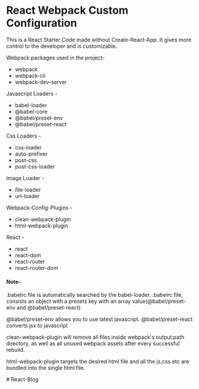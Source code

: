 ﻿# React Webpack Custom Configuration

This is a React Starter Code made without Create-React-App. It gives more control to the developer and is customizable. 

Webpack packages used in the project-
* webpack
* webpack-cli
* webpack-dev-server

Javascript Loaders -
* babel-loader
* @babel-core
* @babel/preset-env
* @babel/preset-react

Css Loaders - 
* css-loader
* auto-prefixer
* post-css
* post-css-loader

Image Loader - 
* file-loader
* url-loader

Webpack-Config-Plugins - 
* clean-webpack-plugin
* html-webpack-plugin

React -
* react
* react-dom
* react-router
* react-router-dom

#### Note-
.babelrc file is automatically searched by the babel-loader.
.babelrc file, consists an object with a presets key with an array value(@babel/preset-env and @babel/preset-react)

@babel/preset-env allows you to use latest javascript.
@babel/preset-react converts jsx to javascript

clean-webpack-plugin will remove all files inside webpack's output.path directory, as well as all unused webpack assets after every successful rebuild.

html-webpack-plugin targets the desired html file and all the js,css etc are bundled into the single html file.



#   R e a c t - B l o g  
 